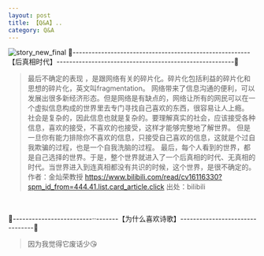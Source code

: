 ```yaml
---
layout: post
title: 【Q&A】..
category: Q&A
---
```

![story_new_final](http://s1r3itzmh.hd-bkt.clouddn.com/img/story_new_final_0322.png)
🍑--------------------------------------------------------【后真相时代】--------------------------------------------------------🍑
>最后不确定的表现 ，是跟网络有关的碎片化。碎片化包括利益的碎片化和思想的碎片化，英文叫fragmentation。
>网络带来了信息沟通的便利，可以发展出很多新经济形态。但是网络是有缺点的，网络让所有的网民可以在一个虚拟信息构成的世界里去专门寻找自己喜欢的东西，很容易让人上瘾。
>社会是复杂的，因此信息也就是复杂的。要理解真实的社会，应该接受各种信息，喜欢的接受，不喜欢的也接受，这样才能够完整地了解世界。
>但是一旦你有能力排除你不喜欢的信息，只接受自己喜欢的信息，这就是个过自我欺骗的过程，也是一个自我洗脑的过程。
>最后，每个人看到的世界，都是自己选择的世界。于是，整个世界就进入了一个后真相的时代、无真相的时代。当世界进入到连真相都没有共识的时候，这个世界，是很不确定的。 
>作者：金灿荣教授 https://www.bilibili.com/read/cv16116330?spm_id_from=444.41.list.card_article.click 出处：bilibili
<br/>

 
🍑-------------------------··-------【为什么喜欢诗歌】--------------------------------🍑
>因为我觉得它废话少😘


